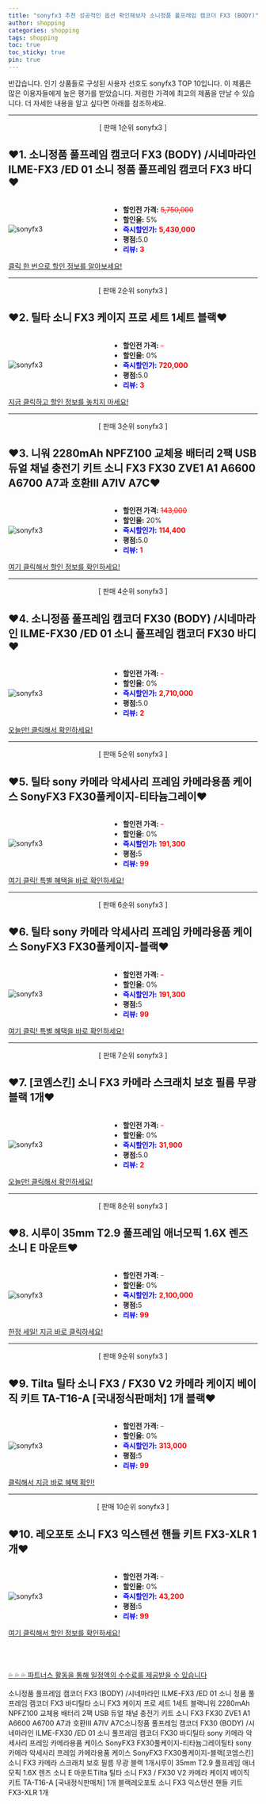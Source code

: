 ```yaml
---
title: "sonyfx3 추천 성공적인 옵션 확인해보자 소니정품 풀프레임 캠코더 FX3 (BODY)"
author: shopping
categories: shopping
tags: shopping
toc: true
toc_sticky: true
pin: true
---
```

반갑습니다. 인기 상품들로 구성된 사용자 선호도 sonyfx3 TOP 10입니다. 이 제품은 많은 이용자들에게 높은 평가를 받았습니다. 저렴한 가격에 최고의 제품을 만날 수 있습니다. 더 자세한 내용을 알고 싶다면 아래를 참조하세요.

---
<p class="toplist" style="margin: 0 auto; display: block; width: fit-content;">[ 판매 1순위 sonyfx3 ]</p>

<h2><strong>❤️1. 소니정품 풀프레임 캠코더 FX3 (BODY) /시네마라인 ILME-FX3 /ED 01 소니 정품 풀프레임 캠코더 FX3 바디❤️</strong></h2>

<div style="display: flex; align-items: center;">
    <div style="flex: 0.4;">
        <img src="https://thumbnail10.coupangcdn.com/thumbnails/remote/230x230ex/image/vendor_inventory/d93f/21ae5d408b07a9b541da3409752e0a2f0facb638d4b63bb52a010b304058.jpg" alt="sonyfx3" style="max-width: 100%;">
    </div>
    <div style="flex: 0.6; margin-left: 10px;">
        <ul>
            <li><strong>할인전 가격:</strong> <del style="color: red;">5,750,000</del></li>
            <li><strong>할인율:</strong> 5%</li>
            <li><span style='color:blue'><strong>즉시할인가:</strong></span> <span style='color:red'><strong>5,430,000</strong></span></li>
            <li><strong>평점:</strong>5.0</li>
            <li><span style='color:blue'><strong>리뷰:</strong></span> <span style='color:red'><strong>3</strong></span></li>
        </ul>
    </div>
</div>
<div class="center">
    <a href="https://William4Davisa.github.io?lptag=AF9450613&subid=githubio&pageKey=7358199233&traceid=V0-153&itemId=18951345488&vendorItemId=86205599964" class="myButton">
        클릭 한 번으로 할인 정보를 알아보세요!
    </a>
</div>


---
<p class="toplist" style="margin: 0 auto; display: block; width: fit-content;">[ 판매 2순위 sonyfx3 ]</p>

<h2><strong>❤️2. 틸타 소니 FX3 케이지 프로 세트 1세트 블랙❤️</strong></h2>

<div style="display: flex; align-items: center;">
    <div style="flex: 0.4;">
        <img src="https://thumbnail6.coupangcdn.com/thumbnails/remote/230x230ex/image/retail/images/641024878135541-bd9ec9db-a276-48c5-a777-fc2ea27124bc.jpg" alt="sonyfx3" style="max-width: 100%;">
    </div>
    <div style="flex: 0.6; margin-left: 10px;">
        <ul>
            <li><strong>할인전 가격:</strong> <del style="color: red;">-</del></li>
            <li><strong>할인율:</strong> 0%</li>
            <li><span style='color:blue'><strong>즉시할인가:</strong></span> <span style='color:red'><strong>720,000</strong></span></li>
            <li><strong>평점:</strong>5.0</li>
            <li><span style='color:blue'><strong>리뷰:</strong></span> <span style='color:red'><strong>3</strong></span></li>
        </ul>
    </div>
</div>
<div class="center">
    <a href="https://William4Davisa.github.io?lptag=AF9450613&subid=githubio&pageKey=6489570052&traceid=V0-153&itemId=14241270767&vendorItemId=81486485232" class="myButton">
        지금 클릭하고 할인 정보를 놓치지 마세요!
    </a>
</div>


---
<p class="toplist" style="margin: 0 auto; display: block; width: fit-content;">[ 판매 3순위 sonyfx3 ]</p>

<h2><strong>❤️3. 니워 2280mAh NPFZ100 교체용 배터리 2팩 USB 듀얼 채널 충전기 키트 소니 FX3 FX30 ZVE1 A1 A6600 A6700 A7과 호환III A7IV A7C❤️</strong></h2>

<div style="display: flex; align-items: center;">
    <div style="flex: 0.4;">
        <img src="https://thumbnail8.coupangcdn.com/thumbnails/remote/230x230ex/image/vendor_inventory/3f5d/d6884086ac1c9a779219847e5a15904256a540d81da97adc93155d3a8b6d.jpg" alt="sonyfx3" style="max-width: 100%;">
    </div>
    <div style="flex: 0.6; margin-left: 10px;">
        <ul>
            <li><strong>할인전 가격:</strong> <del style="color: red;">143,000</del></li>
            <li><strong>할인율:</strong> 20%</li>
            <li><span style='color:blue'><strong>즉시할인가:</strong></span> <span style='color:red'><strong>114,400</strong></span></li>
            <li><strong>평점:</strong>5.0</li>
            <li><span style='color:blue'><strong>리뷰:</strong></span> <span style='color:red'><strong>1</strong></span></li>
        </ul>
    </div>
</div>
<div class="center">
    <a href="https://William4Davisa.github.io?lptag=AF9450613&subid=githubio&pageKey=8025649648&traceid=V0-153&itemId=22430090876&vendorItemId=90271601710" class="myButton">
        여기 클릭해서 할인 정보를 확인하세요!
    </a>
</div>


---
<p class="toplist" style="margin: 0 auto; display: block; width: fit-content;">[ 판매 4순위 sonyfx3 ]</p>

<h2><strong>❤️4. 소니정품 풀프레임 캠코더 FX30 (BODY) /시네마라인 ILME-FX30 /ED 01 소니 풀프레임 캠코더 FX30 바디❤️</strong></h2>

<div style="display: flex; align-items: center;">
    <div style="flex: 0.4;">
        <img src="https://thumbnail7.coupangcdn.com/thumbnails/remote/230x230ex/image/vendor_inventory/fb28/2c36147ed6efde0fd69a26a126f97b0186b30ab7bfb7180617c3ff53c5e0.jpg" alt="sonyfx3" style="max-width: 100%;">
    </div>
    <div style="flex: 0.6; margin-left: 10px;">
        <ul>
            <li><strong>할인전 가격:</strong> <del style="color: red;">-</del></li>
            <li><strong>할인율:</strong> 0%</li>
            <li><span style='color:blue'><strong>즉시할인가:</strong></span> <span style='color:red'><strong>2,710,000</strong></span></li>
            <li><strong>평점:</strong>5.0</li>
            <li><span style='color:blue'><strong>리뷰:</strong></span> <span style='color:red'><strong>2</strong></span></li>
        </ul>
    </div>
</div>
<div class="center">
    <a href="https://William4Davisa.github.io?lptag=AF9450613&subid=githubio&pageKey=7385379058&traceid=V0-153&itemId=19082616820&vendorItemId=86205617830" class="myButton">
        오늘만! 클릭해서 확인하세요!
    </a>
</div>


---
<p class="toplist" style="margin: 0 auto; display: block; width: fit-content;">[ 판매 5순위 sonyfx3 ]</p>

<h2><strong>❤️5. 틸타 sony 카메라 악세사리 프레임 카메라용품 케이스 SonyFX3 FX30풀케이지-티타늄그레이❤️</strong></h2>

<div style="display: flex; align-items: center;">
    <div style="flex: 0.4;">
        <img src="https://thumbnail10.coupangcdn.com/thumbnails/remote/230x230ex/image/vendor_inventory/dcba/f4ed405ecc318ba9cdfd381cf17cf064f44beaa49ad71ec827689db95539.jpg" alt="sonyfx3" style="max-width: 100%;">
    </div>
    <div style="flex: 0.6; margin-left: 10px;">
        <ul>
            <li><strong>할인전 가격:</strong> <del style="color: red;">-</del></li>
            <li><strong>할인율:</strong> 0%</li>
            <li><span style='color:blue'><strong>즉시할인가:</strong></span> <span style='color:red'><strong>191,300</strong></span></li>
            <li><strong>평점:</strong>5</li>
            <li><span style='color:blue'><strong>리뷰:</strong></span> <span style='color:red'><strong>99</strong></span></li>
        </ul>
    </div>
</div>
<div class="center">
    <a href="https://William4Davisa.github.io?lptag=AF9450613&subid=githubio&pageKey=7565578665&traceid=V0-153&itemId=19941518031&vendorItemId=87040797552" class="myButton">
        여기 클릭! 특별 혜택을 바로 확인하세요!
    </a>
</div>


---
<p class="toplist" style="margin: 0 auto; display: block; width: fit-content;">[ 판매 6순위 sonyfx3 ]</p>

<h2><strong>❤️6. 틸타 sony 카메라 악세사리 프레임 카메라용품 케이스 SonyFX3 FX30풀케이지-블랙❤️</strong></h2>

<div style="display: flex; align-items: center;">
    <div style="flex: 0.4;">
        <img src="https://thumbnail10.coupangcdn.com/thumbnails/remote/230x230ex/image/vendor_inventory/dcba/f4ed405ecc318ba9cdfd381cf17cf064f44beaa49ad71ec827689db95539.jpg" alt="sonyfx3" style="max-width: 100%;">
    </div>
    <div style="flex: 0.6; margin-left: 10px;">
        <ul>
            <li><strong>할인전 가격:</strong> <del style="color: red;">-</del></li>
            <li><strong>할인율:</strong> 0%</li>
            <li><span style='color:blue'><strong>즉시할인가:</strong></span> <span style='color:red'><strong>191,300</strong></span></li>
            <li><strong>평점:</strong>5</li>
            <li><span style='color:blue'><strong>리뷰:</strong></span> <span style='color:red'><strong>99</strong></span></li>
        </ul>
    </div>
</div>
<div class="center">
    <a href="https://William4Davisa.github.io?lptag=AF9450613&subid=githubio&pageKey=7565578665&traceid=V0-153&itemId=19941518033&vendorItemId=87040797563" class="myButton">
        여기 클릭! 특별 혜택을 바로 확인하세요!
    </a>
</div>


---
<p class="toplist" style="margin: 0 auto; display: block; width: fit-content;">[ 판매 7순위 sonyfx3 ]</p>

<h2><strong>❤️7. [코엠스킨] 소니 FX3 카메라 스크래치 보호 필름 무광 블랙 1개❤️</strong></h2>

<div style="display: flex; align-items: center;">
    <div style="flex: 0.4;">
        <img src="https://thumbnail7.coupangcdn.com/thumbnails/remote/230x230ex/image/vendor_inventory/acea/2e60c7129bb1bb0088634ccc6ca50e4a9bc78eba9cafedaf4a83781810df.jpg" alt="sonyfx3" style="max-width: 100%;">
    </div>
    <div style="flex: 0.6; margin-left: 10px;">
        <ul>
            <li><strong>할인전 가격:</strong> <del style="color: red;">-</del></li>
            <li><strong>할인율:</strong> 0%</li>
            <li><span style='color:blue'><strong>즉시할인가:</strong></span> <span style='color:red'><strong>31,900</strong></span></li>
            <li><strong>평점:</strong>5.0</li>
            <li><span style='color:blue'><strong>리뷰:</strong></span> <span style='color:red'><strong>2</strong></span></li>
        </ul>
    </div>
</div>
<div class="center">
    <a href="https://William4Davisa.github.io?lptag=AF9450613&subid=githubio&pageKey=7745337759&traceid=V0-153&itemId=20849104998&vendorItemId=90135173470" class="myButton">
        오늘만! 클릭해서 확인하세요!
    </a>
</div>


---
<p class="toplist" style="margin: 0 auto; display: block; width: fit-content;">[ 판매 8순위 sonyfx3 ]</p>

<h2><strong>❤️8. 시루이 35mm T2.9 풀프레임 애너모픽 1.6X 렌즈 소니 E 마운트❤️</strong></h2>

<div style="display: flex; align-items: center;">
    <div style="flex: 0.4;">
        <img src="https://thumbnail8.coupangcdn.com/thumbnails/remote/230x230ex/image/vendor_inventory/254c/d20c74da4a785d9ae6ad01f5bee9c782bb3eff19f2c06fa5787b2f2ada2c.jpg" alt="sonyfx3" style="max-width: 100%;">
    </div>
    <div style="flex: 0.6; margin-left: 10px;">
        <ul>
            <li><strong>할인전 가격:</strong> <del style="color: red;">-</del></li>
            <li><strong>할인율:</strong> 0%</li>
            <li><span style='color:blue'><strong>즉시할인가:</strong></span> <span style='color:red'><strong>2,100,000</strong></span></li>
            <li><strong>평점:</strong>5</li>
            <li><span style='color:blue'><strong>리뷰:</strong></span> <span style='color:red'><strong>99</strong></span></li>
        </ul>
    </div>
</div>
<div class="center">
    <a href="https://William4Davisa.github.io?lptag=AF9450613&subid=githubio&pageKey=7335544597&traceid=V0-153&itemId=18842192862&vendorItemId=85971808153" class="myButton">
        한정 세일! 지금 바로 클릭하세요!
    </a>
</div>


---
<p class="toplist" style="margin: 0 auto; display: block; width: fit-content;">[ 판매 9순위 sonyfx3 ]</p>

<h2><strong>❤️9. Tilta 틸타 소니 FX3 / FX30 V2 카메라 케이지 베이직 키트 TA-T16-A [국내정식판매처] 1개 블랙❤️</strong></h2>

<div style="display: flex; align-items: center;">
    <div style="flex: 0.4;">
        <img src="https://thumbnail10.coupangcdn.com/thumbnails/remote/230x230ex/image/vendor_inventory/276b/87c32dc045fd89839fc8353942d8ea2d3be130933dd463b72c468bebc4dd.png" alt="sonyfx3" style="max-width: 100%;">
    </div>
    <div style="flex: 0.6; margin-left: 10px;">
        <ul>
            <li><strong>할인전 가격:</strong> <del style="color: red;">-</del></li>
            <li><strong>할인율:</strong> 0%</li>
            <li><span style='color:blue'><strong>즉시할인가:</strong></span> <span style='color:red'><strong>313,000</strong></span></li>
            <li><strong>평점:</strong>5</li>
            <li><span style='color:blue'><strong>리뷰:</strong></span> <span style='color:red'><strong>99</strong></span></li>
        </ul>
    </div>
</div>
<div class="center">
    <a href="https://William4Davisa.github.io?lptag=AF9450613&subid=githubio&pageKey=8173767088&traceid=V0-153&itemId=23354789645&vendorItemId=90388312063" class="myButton">
        클릭해서 지금 바로 혜택 확인!
    </a>
</div>


---
<p class="toplist" style="margin: 0 auto; display: block; width: fit-content;">[ 판매 10순위 sonyfx3 ]</p>

<h2><strong>❤️10. 레오포토 소니 FX3 익스텐션 핸들 키트 FX3-XLR 1개❤️</strong></h2>

<div style="display: flex; align-items: center;">
    <div style="flex: 0.4;">
        <img src="https://thumbnail9.coupangcdn.com/thumbnails/remote/230x230ex/image/retail/images/2024/06/26/20/7/7fc7b55e-374a-4012-81b2-62ca9c5bdcf5.png" alt="sonyfx3" style="max-width: 100%;">
    </div>
    <div style="flex: 0.6; margin-left: 10px;">
        <ul>
            <li><strong>할인전 가격:</strong> <del style="color: red;">-</del></li>
            <li><strong>할인율:</strong> 0%</li>
            <li><span style='color:blue'><strong>즉시할인가:</strong></span> <span style='color:red'><strong>43,200</strong></span></li>
            <li><strong>평점:</strong>5</li>
            <li><span style='color:blue'><strong>리뷰:</strong></span> <span style='color:red'><strong>99</strong></span></li>
        </ul>
    </div>
</div>
<div class="center">
    <a href="https://William4Davisa.github.io?lptag=AF9450613&subid=githubio&pageKey=7856341524&traceid=V0-153&itemId=21427155050&vendorItemId=90466152527" class="myButton">
        여기 클릭해서 할인 정보를 확인하세요!
    </a>
</div>

<br><br><br>[💦 💦 💦 파트너스 활동을 통해 일정액의 수수료를 제공받을 수 있습니다](https://link.coupang.com/a/bcpT2c)<br><br>소니정품 풀프레임 캠코더 FX3 (BODY) /시네마라인 ILME-FX3 /ED 01 소니 정품 풀프레임 캠코더 FX3 바디틸타 소니 FX3 케이지 프로 세트 1세트 블랙니워 2280mAh NPFZ100 교체용 배터리 2팩 USB 듀얼 채널 충전기 키트 소니 FX3 FX30 ZVE1 A1 A6600 A6700 A7과 호환III A7IV A7C소니정품 풀프레임 캠코더 FX30 (BODY) /시네마라인 ILME-FX30 /ED 01 소니 풀프레임 캠코더 FX30 바디틸타 sony 카메라 악세사리 프레임 카메라용품 케이스 SonyFX3 FX30풀케이지-티타늄그레이틸타 sony 카메라 악세사리 프레임 카메라용품 케이스 SonyFX3 FX30풀케이지-블랙[코엠스킨] 소니 FX3 카메라 스크래치 보호 필름 무광 블랙 1개시루이 35mm T2.9 풀프레임 애너모픽 1.6X 렌즈 소니 E 마운트Tilta 틸타 소니 FX3 / FX30 V2 카메라 케이지 베이직 키트 TA-T16-A [국내정식판매처] 1개 블랙레오포토 소니 FX3 익스텐션 핸들 키트 FX3-XLR 1개